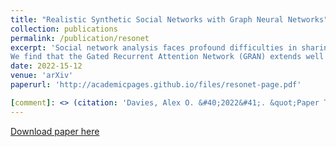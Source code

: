 ```yaml
---
title: "Realistic Synthetic Social Networks with Graph Neural Networks"
collection: publications
permalink: /publication/resonet
excerpt: 'Social network analysis faces profound difficulties in sharing data between researchers due to privacy and security concerns. A potential remedy to this issue are synthetic networks, that closely resemble their real counterparts, but can be freely distributed. generating synthetic networks requires the creation of network topologies that, in application, function as realistically as possible. Widely applied models are currently rule-based and can struggle to reproduce structural dynamics. Lead by recent developments in Graph Neural Network (GNN) models for network generation we evaluate the potential of GNNs for synthetic social networks. Our GNN use is specifically within a reasonable use-case and includes empirical evaluation using Maximum Mean Discrepancy (MMD). We include social network specific measurements which allow evaluation of how realistically synthetic networks behave in typical social network analysis applications.
We find that the Gated Recurrent Attention Network (GRAN) extends well to social networks, and in comparison to a benchmark popular rule-based generation Recursive-MATrix (R-MAT) method, is better able to replicate realistic structural dynamics. We find that GRAN is more computationally costly than R-MAT, but is not excessively costly to employ, so would be effective for researchers seeking to create datasets of synthetic social networks. '
date: 2022-15-12
venue: 'arXiv'
paperurl: 'http://academicpages.github.io/files/resonet-page.pdf'

[comment]: <> (citation: 'Davies, Alex O. &#40;2022&#41;. &quot;Paper Title Number 1.&quot; <i>Journal 1</i>. 1&#40;1&#41;.')
---
```


[comment]: <> (This paper is about the number 1. The number 2 is left for future work.)

[Download paper here](http://academicpages.github.io/files/resonet-page.pdf)

[comment]: <> (Recommended citation: Your Name, You. &#40;2009&#41;. "Paper Title Number 1." <i>Journal 1</i>. 1&#40;1&#41;.)